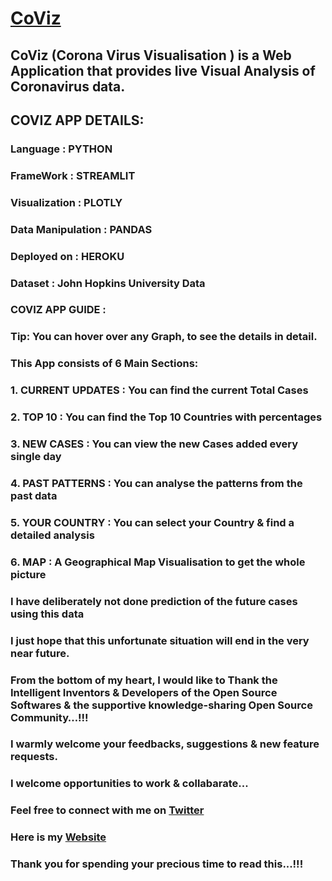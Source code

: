 # [CoViz](https://co-viz.herokuapp.com/)

## CoViz (Corona Virus Visualisation ) is a Web Application that provides live Visual Analysis of Coronavirus data.

## COVIZ APP DETAILS:

### Language : PYTHON

### FrameWork : STREAMLIT

### Visualization : PLOTLY

### Data Manipulation : PANDAS

### Deployed on : HEROKU

### Dataset :  John Hopkins University Data

### COVIZ APP GUIDE :

### Tip: You can hover over any Graph, to see the details in detail.

### This App consists of 6 Main Sections:

### 1. CURRENT UPDATES : You can find the current Total Cases 

### 2. TOP 10 : You can find the Top 10 Countries with percentages

### 3. NEW CASES : You can view the new Cases added every single day

### 4. PAST PATTERNS : You can analyse the patterns from the past data

### 5. YOUR COUNTRY : You can select your Country & find a detailed analysis

### 6. MAP : A Geographical Map Visualisation to get the whole picture 

### I have deliberately not done prediction of the future cases using this data 

### I just hope that this unfortunate situation will end in the very near future.

### From the bottom of my heart, I would like to Thank the Intelligent Inventors & Developers of the Open Source Softwares & the supportive knowledge-sharing Open Source Community…!!!

### I warmly welcome your feedbacks, suggestions & new feature requests.

### I welcome opportunities to work & collabarate...

### Feel free to connect with me on [Twitter](https://twitter.com/iamsrilakshmi) 

### Here is my [Website](https://sites.google.com/view/srilakshmi/)

### Thank you for spending your precious time to read this...!!!
